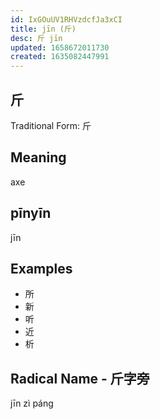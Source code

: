```yaml
---
id: IxGOuUV1RHVzdcfJa3xCI
title: jīn (斤)
desc: 斤 jīn
updated: 1658672011730
created: 1635082447991
---
```


## 斤

Traditional Form: 斤 

## Meaning

axe

## pīnyīn

jīn

## Examples

- 所
- 新
- 听
- 近
- 析

## Radical Name - 斤字旁

jīn zì páng
